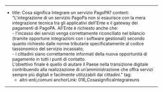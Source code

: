 ---
  - title: Cosa significa Integrare un servizio PagoPA?
    content: "L'integrazione di un servizio PagoPa non si esaurisce con la mera integrazione tecnica tra gli applicativi dell'Ente e il gateway dei pagamenti di PagoPA. All'Ente è richiesto anche che:<br>- l'incasso dei servizi venga correttamente riconciliato nel bilancio (tramite opportune integrazioni con i software gestionali) secondo quanto richiesto dalle norme tributarie specificatamente al codice tassonomico del servizio incassato; <br>- i cittadini siano correttamente informati della nuova opportunità di pagamento in tutti i punti di contatto.<br>L'obiettivo finale è quello di aiutare il Paese nella transizione digitale contribuendo alla realizzazione di un’amministrazione che offra servizi sempre più digitali e facilmente utilizzabili dai cittadini."
    tag:
      - altri-enti,comuni
    anchorLink: 016_CosasignificaIntegrareuns
---